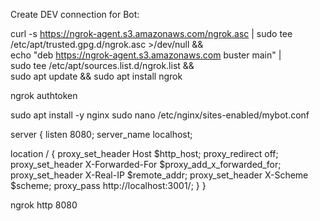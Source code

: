 
Create DEV connection for Bot:

curl -s https://ngrok-agent.s3.amazonaws.com/ngrok.asc | sudo tee /etc/apt/trusted.gpg.d/ngrok.asc >/dev/null && \
  echo "deb https://ngrok-agent.s3.amazonaws.com buster main" | \
  sudo tee /etc/apt/sources.list.d/ngrok.list && \
  sudo apt update && sudo apt install ngrok

ngrok authtoken <token>

sudo apt install -y nginx
sudo nano /etc/nginx/sites-enabled/mybot.conf

server {
  listen 8080;
  server_name localhost;

  location / {
    proxy_set_header Host $http_host;
    proxy_redirect off;
    proxy_set_header X-Forwarded-For $proxy_add_x_forwarded_for;
    proxy_set_header X-Real-IP $remote_addr;
    proxy_set_header X-Scheme $scheme;
    proxy_pass http://localhost:3001/;
  }
}

ngrok http 8080
